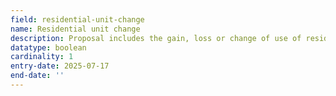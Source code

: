 ```yaml
---
field: residential-unit-change
name: Residential unit change
description: Proposal includes the gain, loss or change of use of residential units
datatype: boolean
cardinality: 1
entry-date: 2025-07-17
end-date: ''
---
```

